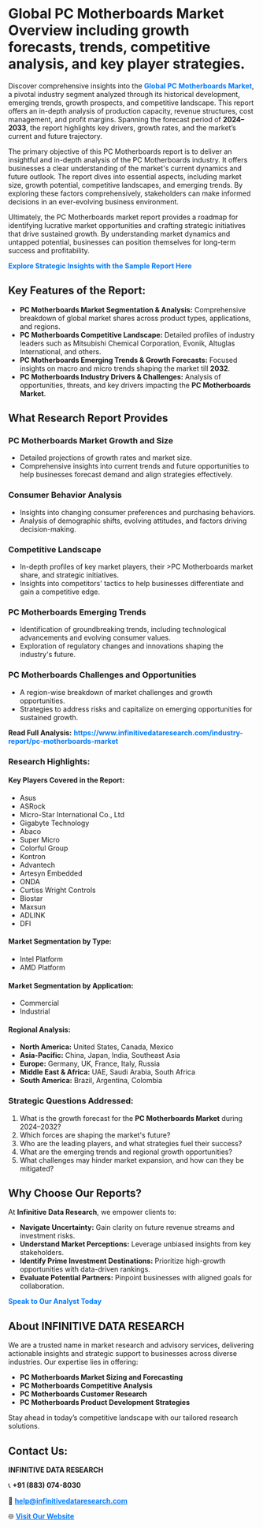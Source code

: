 <h1>Global PC Motherboards Market Overview including growth forecasts, trends, competitive analysis, and key player strategies.</h1>
<p>
Discover comprehensive insights into the 
<a href="https://www.infinitivedataresearch.com/industry-report/pc-motherboards-market" rel="dofollow" style="color: #007BFF; text-decoration: none;"><strong>Global PC Motherboards Market</strong></a>, a pivotal industry segment analyzed through its historical development, emerging trends, growth prospects, and competitive landscape. This report offers an in-depth analysis of production capacity, revenue structures, cost management, and profit margins. Spanning the forecast period of <strong>2024–2033</strong>, the report highlights key drivers, growth rates, and the market’s current and future trajectory.
</p>
<p>
The primary objective of this PC Motherboards report is to deliver an insightful and in-depth analysis of the PC Motherboards industry. It offers businesses a clear understanding of the market's current dynamics and future outlook. The report dives into essential aspects, including market size, growth potential, competitive landscapes, and emerging trends. By exploring these factors comprehensively, stakeholders can make informed decisions in an ever-evolving business environment.
</p>
<p>
Ultimately, the PC Motherboards market report provides a roadmap for identifying lucrative market opportunities and crafting strategic initiatives that drive sustained growth. By understanding market dynamics and untapped potential, businesses can position themselves for long-term success and profitability.
</p>
<p>
<a href="https://www.infinitivedataresearch.com/request-sample/reportId=106778" style="color: #007BFF; text-decoration: none;"><strong>Explore Strategic Insights with the Sample Report Here</strong></a>
</p>

<h2>Key Features of the Report:</h2>
<ul>
<li><strong>PC Motherboards Market Segmentation & Analysis:</strong> Comprehensive breakdown of global market shares across product types, applications, and regions.</li>
<li><strong>PC Motherboards Competitive Landscape:</strong> Detailed profiles of industry leaders such as Mitsubishi Chemical Corporation, Evonik, Altuglas International, and others.</li>
<li><strong>PC Motherboards Emerging Trends & Growth Forecasts:</strong> Focused insights on macro and micro trends shaping the market till <strong>2032</strong>.</li>
<li><strong>PC Motherboards Industry Drivers & Challenges:</strong> Analysis of opportunities, threats, and key drivers impacting the <strong>PC Motherboards Market</strong>.</li>
</ul>

<h2>What Research Report Provides</h2>
<h3>PC Motherboards Market Growth and Size</h3>
<ul>
<li>Detailed projections of growth rates and market size.</li>
<li>Comprehensive insights into current trends and future opportunities to help businesses forecast demand and align strategies effectively.</li>
</ul>

<h3>Consumer Behavior Analysis</h3>
<ul>
<li>Insights into changing consumer preferences and purchasing behaviors.</li>
<li>Analysis of demographic shifts, evolving attitudes, and factors driving decision-making.</li>
</ul>

<h3>Competitive Landscape</h3>
<ul>
<li>In-depth profiles of key market players, their >PC Motherboards market share, and strategic initiatives.</li>
<li>Insights into competitors' tactics to help businesses differentiate and gain a competitive edge.</li>
</ul>

<h3>PC Motherboards Emerging Trends</h3>
<ul>
<li>Identification of groundbreaking trends, including technological advancements and evolving consumer values.</li>
<li>Exploration of regulatory changes and innovations shaping the industry's future.</li>
</ul>

<h3>PC Motherboards Challenges and Opportunities</h3>
<ul>
<li>A region-wise breakdown of market challenges and growth opportunities.</li>
<li>Strategies to address risks and capitalize on emerging opportunities for sustained growth.</li>
</ul>
<p><strong>Read Full Analysis:</strong> <a href="https://www.infinitivedataresearch.com/industry-report/pc-motherboards-market" rel="dofollow" style="color: #007BFF; text-decoration: none;"><strong>https://www.infinitivedataresearch.com/industry-report/pc-motherboards-market</strong></a></p>
<h3>Research Highlights:</h3>
<h4>Key Players Covered in the Report:</h4>
<ul><li>Asus</li><li>ASRock</li><li>Micro-Star International Co., Ltd</li><li>Gigabyte Technology</li><li>Abaco</li><li>Super Micro</li><li>Colorful Group</li><li>Kontron</li><li>Advantech</li><li>Artesyn Embedded</li><li>ONDA</li><li>Curtiss Wright Controls</li><li>Biostar</li><li>Maxsun</li><li>ADLINK</li><li>DFI</li></ul>
<h4>Market Segmentation by Type:</h4>
<ul><li>Intel Platform</li><li>AMD Platform</li></ul>
<h4>Market Segmentation by Application:</h4>
<ul><li>Commercial</li><li>Industrial</li></ul>

<h4>Regional Analysis:</h4>
<ul>
<li><strong>North America:</strong> United States, Canada, Mexico</li>
<li><strong>Asia-Pacific:</strong> China, Japan, India, Southeast Asia</li>
<li><strong>Europe:</strong> Germany, UK, France, Italy, Russia</li>
<li><strong>Middle East & Africa:</strong> UAE, Saudi Arabia, South Africa</li>
<li><strong>South America:</strong> Brazil, Argentina, Colombia</li>
</ul>

<h3>Strategic Questions Addressed:</h3>
<ol>
<li>What is the growth forecast for the <strong>PC Motherboards Market</strong> during 2024–2032?</li>
<li>Which forces are shaping the market's future?</li>
<li>Who are the leading players, and what strategies fuel their success?</li>
<li>What are the emerging trends and regional growth opportunities?</li>
<li>What challenges may hinder market expansion, and how can they be mitigated?</li>
</ol>

<h2>Why Choose Our Reports?</h2>
<p>At <strong>Infinitive Data Research</strong>, we empower clients to:</p>
<ul>
<li><strong>Navigate Uncertainty:</strong> Gain clarity on future revenue streams and investment risks.</li>
<li><strong>Understand Market Perceptions:</strong> Leverage unbiased insights from key stakeholders.</li>
<li><strong>Identify Prime Investment Destinations:</strong> Prioritize high-growth opportunities with data-driven rankings.</li>
<li><strong>Evaluate Potential Partners:</strong> Pinpoint businesses with aligned goals for collaboration.</li>
</ul>
<p><a href="https://www.infinitivedataresearch.com/industry-report/pc-motherboards-market" rel="dofollow" style="color: #007BFF; text-decoration: none;"><strong>Speak to Our Analyst Today</strong></a></p>

<h2>About INFINITIVE DATA RESEARCH</h2>
<p>We are a trusted name in market research and advisory services, delivering actionable insights and strategic support to businesses across diverse industries. Our expertise lies in offering:</p>
<ul>
<li><strong>PC Motherboards Market Sizing and Forecasting</strong></li>
<li><strong>PC Motherboards Competitive Analysis</strong></li>
<li><strong>PC Motherboards Customer Research</strong></li>
<li><strong>PC Motherboards Product Development Strategies</strong></li>
</ul>
<p>Stay ahead in today’s competitive landscape with our tailored research solutions.</p>

<h2>Contact Us:</h2>
<p><strong>INFINITIVE DATA RESEARCH</strong></p>
<p>📞 <strong>+91 (883) 074-8030</strong></p>
<p>📧 <strong><a href="mailto:help@infinitivedataresearch.com" style="color: #007BFF;">help@infinitivedataresearch.com</a></strong></p>
<p>🌐 <strong><a href="https://www.infinitivedataresearch.com" rel="dofollow" style="color: #007BFF;">Visit Our Website</a></strong></p>